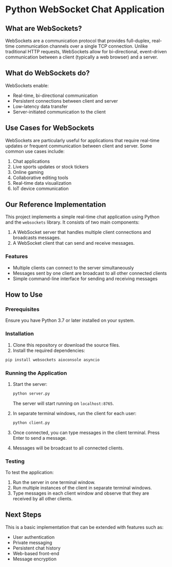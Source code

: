 # Python WebSocket Chat Application

## What are WebSockets?

WebSockets are a communication protocol that provides full-duplex, real-time communication channels over a single TCP connection. Unlike traditional HTTP requests, WebSockets allow for bi-directional, event-driven communication between a client (typically a web browser) and a server.

## What do WebSockets do?

WebSockets enable:
- Real-time, bi-directional communication
- Persistent connections between client and server
- Low-latency data transfer
- Server-initiated communication to the client

## Use Cases for WebSockets

WebSockets are particularly useful for applications that require real-time updates or frequent communication between client and server. Some common use cases include:

1. Chat applications
2. Live sports updates or stock tickers
3. Online gaming
4. Collaborative editing tools
5. Real-time data visualization
6. IoT device communication

## Our Reference Implementation

This project implements a simple real-time chat application using Python and the `websockets` library. It consists of two main components:

1. A WebSocket server that handles multiple client connections and broadcasts messages.
2. A WebSocket client that can send and receive messages.

### Features

- Multiple clients can connect to the server simultaneously
- Messages sent by one client are broadcast to all other connected clients
- Simple command-line interface for sending and receiving messages

## How to Use

### Prerequisites

Ensure you have Python 3.7 or later installed on your system.

### Installation

1. Clone this repository or download the source files.
2. Install the required dependencies:

```bash
pip install websockets aioconsole asyncio
```

### Running the Application

1. Start the server:
   ```bash
   python server.py
   ```
   The server will start running on `localhost:8765`.

2. In separate terminal windows, run the client for each user:
   ```bash
   python client.py
   ```

3. Once connected, you can type messages in the client terminal. Press Enter to send a message.

4. Messages will be broadcast to all connected clients.

### Testing

To test the application:

1. Run the server in one terminal window.
2. Run multiple instances of the client in separate terminal windows.
3. Type messages in each client window and observe that they are received by all other clients.

## Next Steps

This is a basic implementation that can be extended with features such as:

- User authentication
- Private messaging
- Persistent chat history
- Web-based front-end
- Message encryption